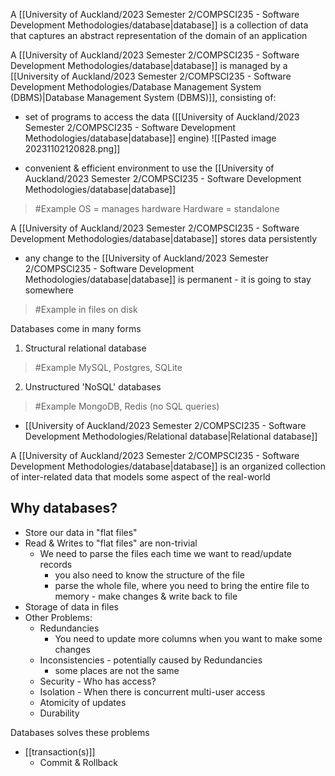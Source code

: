 A [[University of Auckland/2023 Semester 2/COMPSCI235 - Software Development Methodologies/database|database]] is a collection of data that captures an abstract representation of the domain of an application

A [[University of Auckland/2023 Semester 2/COMPSCI235 - Software Development Methodologies/database|database]] is managed by a [[University of Auckland/2023 Semester 2/COMPSCI235 - Software Development Methodologies/Database Management System (DBMS)|Database Management System (DBMS)]], consisting of:
- set of programs to access the data ([[University of Auckland/2023 Semester 2/COMPSCI235 - Software Development Methodologies/database|database]] engine)
![[Pasted image 20231102120828.png]]

- convenient & efficient environment to use the [[University of Auckland/2023 Semester 2/COMPSCI235 - Software Development Methodologies/database|database]]
>	#Example 
>	OS = manages hardware
>		Hardware = standalone

A [[University of Auckland/2023 Semester 2/COMPSCI235 - Software Development Methodologies/database|database]] stores data persistently
- any change to the [[University of Auckland/2023 Semester 2/COMPSCI235 - Software Development Methodologies/database|database]] is permanent - it is going to stay somewhere
>	#Example 
>	in files on disk

Databases come in many forms
1. Structural relational database
>	#Example 
>	MySQL, Postgres, SQLite

2. Unstructured 'NoSQL' databases
>	#Example 
>	MongoDB, Redis (no SQL queries)

- [[University of Auckland/2023 Semester 2/COMPSCI235 - Software Development Methodologies/Relational database|Relational database]]

A [[University of Auckland/2023 Semester 2/COMPSCI235 - Software Development Methodologies/database|database]] is an organized collection of inter-related data that models some aspect of the real-world

## Why databases?
- Store our data in "flat files"
- Read & Writes to "flat files" are non-trivial
	- We need to parse the files each time we want to read/update records
		- you also need to know the structure of the file
		- parse the whole file, where you need to bring the entire file to memory - make changes & write back to file
- Storage of data in files
- Other Problems:
	- Redundancies
		- You need to update more columns when you want to make some changes
	- Inconsistencies - potentially caused by Redundancies
		- some places are not the same
	- Security - Who has access?
	- Isolation - When there is concurrent multi-user access
	- Atomicity of updates
	- Durability

Databases solves these problems
- [[transaction(s)]]
	- Commit & Rollback

